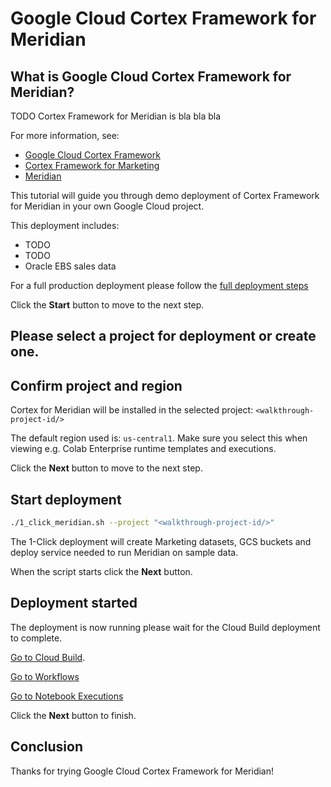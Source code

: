 # Google Cloud Cortex Framework for Meridian
<walkthrough-tutorial-duration duration="30min"></walkthrough-tutorial-duration>

## What is Google Cloud Cortex Framework for Meridian?

TODO
Cortex Framework for Meridian is bla bla bla

For more information, see:

- [Google Cloud Cortex Framework](https://cloud.google.com/cortex/docs/overview) 
- [Cortex Framework for Marketing](https://cloud.google.com/cortex/docs/data-sources-and-workloads#marketing)
- [Meridian](https://developers.google.com/meridian)

This tutorial will guide you through demo deployment of Cortex Framework for Meridian in your own Google Cloud project.

This deployment includes:
- TODO
- TODO
- Oracle EBS sales data

For a full production deployment please follow the [full deployment steps](https://cloud.google.com/cortex/docs/overview#deployment)

Click the **Start** button to move to the next step.

## Please select a project for deployment or create one.
<walkthrough-project-setup billing=true></walkthrough-project-setup>

## Confirm project and region

Cortex for Meridian will be installed in the selected project: `<walkthrough-project-id/>`

The default region used is: `us-central1`. Make sure you select this when viewing e.g. Colab Enterprise runtime templates and executions.

Click the **Next** button to move to the next step.

## Start deployment
<walkthrough-cloud-shell-icon></walkthrough-cloud-shell-icon>

```sh
./1_click_meridian.sh --project "<walkthrough-project-id/>"
```

<walkthrough-footnote>The 1-Click deployment will create Marketing datasets, GCS buckets and deploy service needed to run Meridian on sample data. </walkthrough-footnote>

When the script starts click the **Next** button.

## Deployment started

<walkthrough-notification-menu-icon></walkthrough-notification-menu-icon>

The deployment is now running please wait for the Cloud Build deployment to complete.

[Go to Cloud Build](https://console.cloud.google.com/cloud-build/builds).

[Go to Workflows](https://console.cloud.google.com/workflows/workflow/us-central1/cortex-meridian-execute-notebook/executions)

[Go to Notebook Executions](https://console.cloud.google.com/vertex-ai/colab/execution-jobs)

Click the **Next** button to finish.

## Conclusion

Thanks for trying Google Cloud Cortex Framework for Meridian!

<walkthrough-conclusion-trophy></walkthrough-conclusion-trophy>